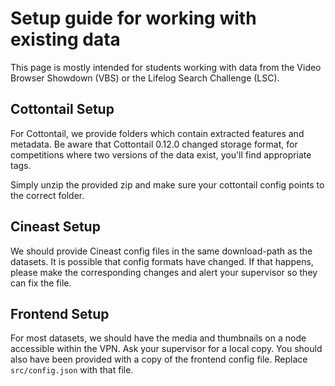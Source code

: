 # Setup guide for working with existing data
This page is mostly intended for students working with data from the Video Browser Showdown (VBS) or the Lifelog Search Challenge (LSC).

## Cottontail Setup
For Cottontail, we provide folders which contain extracted features and metadata. Be aware that Cottontail 0.12.0 changed storage format, for competitions where two versions of the data exist, you'll find appropriate tags.

Simply unzip the provided zip and make sure your cottontail config points to the correct folder.

## Cineast Setup
We should provide Cineast config files in the same download-path as the datasets. It is possible that config formats have changed. If that happens, please make the corresponding changes and alert your supervisor so they can fix the file.

## Frontend Setup

For most datasets, we should have the media and thumbnails on a node accessible within the VPN. Ask your supervisor for a local copy.
You should also have been provided with a copy of the frontend config file. Replace `src/config.json` with that file.
